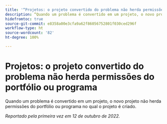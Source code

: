 ```yaml
---
title: '“Projetos: o projeto convertido do problema não herda permissões do portfólio ou programa”'
description: “Quando um problema é convertido em um projeto, o novo projeto não herda permissões do portfólio ou programa no qual o projeto é criado.”
hidefromtoc: true
source-git-commit: e8358a00e3cfa9a62f86056752801f030ced296f
workflow-type: ht
source-wordcount: '82'
ht-degree: 100%

---
```



# Projetos: o projeto convertido do problema não herda permissões do portfólio ou programa

Quando um problema é convertido em um projeto, o novo projeto não herda permissões do portfólio ou programa no qual o projeto é criado.

_Reportado pela primeira vez em 12 de outubro de 2022._

